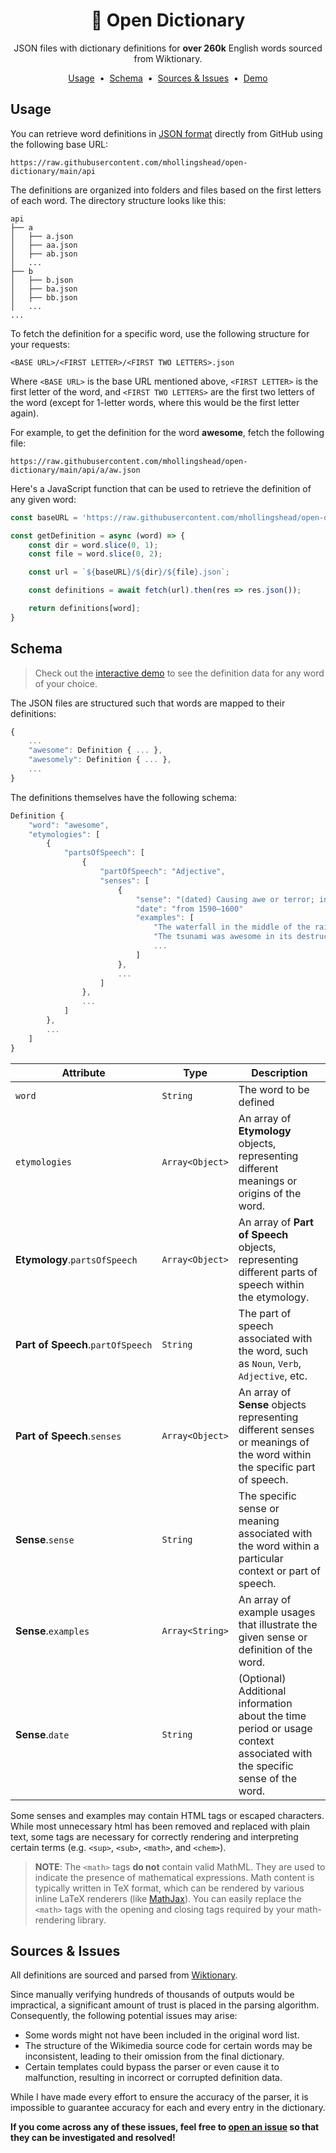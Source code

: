 <h1 align="center">
    <div>📙 Open Dictionary</div>
</h1>

<p align="center">
    JSON files with dictionary definitions for <b>over 260k</b> English words sourced from Wiktionary.
</p>

<p align="center">
    <a href="#usage">Usage</a>&nbsp;&nbsp;•&nbsp;&nbsp;<a href="#schema">Schema</a>&nbsp;&nbsp;•&nbsp;&nbsp;<a href="#sources--issues">Sources & Issues</a>&nbsp;&nbsp;•&nbsp;&nbsp;<a href="https://mhollingshead.github.io/open-dictionary/">Demo</a>
</p>

## Usage

You can retrieve word definitions in [JSON format](#schema) directly from GitHub using the following base URL:

```
https://raw.githubusercontent.com/mhollingshead/open-dictionary/main/api
```

The definitions are organized into folders and files based on the first letters of each word. The directory structure looks like this:

```
api
├── a
│   ├── a.json
│   ├── aa.json
│   ├── ab.json
│   ...
├── b
│   ├── b.json
│   ├── ba.json
│   ├── bb.json
│   ...
...
```

To fetch the definition for a specific word, use the following structure for your requests:

```
<BASE URL>/<FIRST LETTER>/<FIRST TWO LETTERS>.json
```

Where `<BASE URL>` is the base URL mentioned above, `<FIRST LETTER>` is the first letter of the word, and `<FIRST TWO LETTERS>` are the first two letters of the word (except for 1-letter words, where this would be the first letter again).

For example, to get the definition for the word **awesome**, fetch the following file:

```
https://raw.githubusercontent.com/mhollingshead/open-dictionary/main/api/a/aw.json
```

Here's a JavaScript function that can be used to retrieve the definition of any given word:

```javascript
const baseURL = 'https://raw.githubusercontent.com/mhollingshead/open-dictionary/main/api';

const getDefinition = async (word) => {
    const dir = word.slice(0, 1);
    const file = word.slice(0, 2);

    const url = `${baseURL}/${dir}/${file}.json`;

    const definitions = await fetch(url).then(res => res.json());

    return definitions[word];
}
```

## Schema

> Check out the [interactive demo](https://mhollingshead.github.io/open-dictionary/) to see the definition data for any word of your choice.

The JSON files are structured such that words are mapped to their definitions:

```javascript
{
    ...
    "awesome": Definition { ... },
    "awesomely": Definition { ... },
    ...
}
```

The definitions themselves have the following schema:

<!-- awesome, jiffy, magic -->

```javascript
Definition {
    "word": "awesome",
    "etymologies": [
        {
            "partsOfSpeech": [
                {
                    "partOfSpeech": "Adjective",
                    "senses": [
                        {
                            "sense": "(dated) Causing awe or terror; inspiring wonder or excitement.",
                            "date": "from 1590–1600"
                            "examples": [
                                "The waterfall in the middle of the rainforest was an awesome sight.",
                                "The tsunami was awesome in its destructive power.",
                                ...
                            ]
                        },
                        ...
                    ]
                },
                ...
            ]
        },
        ...
    ]
}
```

| Attribute | Type | Description |
| --- | --- | --- |
| `word` | `String` | The word to be defined |
| `etymologies` | `Array<Object>` | An array of **Etymology** objects, representing different meanings or origins of the word. |
| **Etymology**.`partsOfSpeech` | `Array<Object>` | An array of **Part of Speech** objects, representing different parts of speech within the etymology. |
| **Part&nbsp;of&nbsp;Speech**.`partOfSpeech` | `String` | The part of speech associated with the word, such as `Noun`, `Verb`, `Adjective`, etc. |
| **Part&nbsp;of&nbsp;Speech**.`senses` | `Array<Object>` | An array of **Sense** objects representing different senses or meanings of the word within the specific part of speech. |
| **Sense**.`sense` | `String` | The specific sense or meaning associated with the word within a particular context or part of speech. |
| **Sense**.`examples` | `Array<String>` | An array of example usages that illustrate the given sense or definition of the word. |
| **Sense**.`date` | `String` | (Optional) Additional information about the time period or usage context associated with the specific sense of the word. |

Some senses and examples may contain HTML tags or escaped characters. While most unnecessary html has been removed and replaced with plain text, some tags are necessary for correctly rendering and interpreting certain terms (e.g. `<sup>`, `<sub>`, `<math>`, and `<chem>`). 

> **NOTE**: The `<math>` tags **do not** contain valid MathML. They are used to indicate the presence of mathematical expressions. Math content is typically written in TeX format, which can be rendered by various inline LaTeX renderers (like [MathJax](https://www.mathjax.org/)). You can easily replace the `<math>` tags with the opening and closing tags required by your math-rendering library.

## Sources & Issues

All definitions are sourced and parsed from [Wiktionary](https://en.wiktionary.org/). 

Since manually verifying hundreds of thousands of outputs would be impractical, a significant amount of trust is placed in the parsing algorithm. Consequently, the following potential issues may arise:

* Some words might not have been included in the original word list.
* The structure of the Wikimedia source code for certain words may be inconsistent, leading to their omission from the final dictionary.
* Certain templates could bypass the parser or even cause it to malfunction, resulting in incorrect or corrupted definition data.

While I have made every effort to ensure the accuracy of the parser, it is impossible to guarantee accuracy for each and every entry in the dictionary. 

**If you come across any of these issues, feel free to [open an issue](https://github.com/mhollingshead/open-dictionary/issues/new) so that they can be investigated and resolved!**